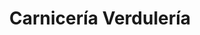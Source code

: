 ---
title: "Carnicería Verdulería"
url: /ciudad-autonoma-de-buenos-aires/carniceria-verduleria/
shop: carnicero
---